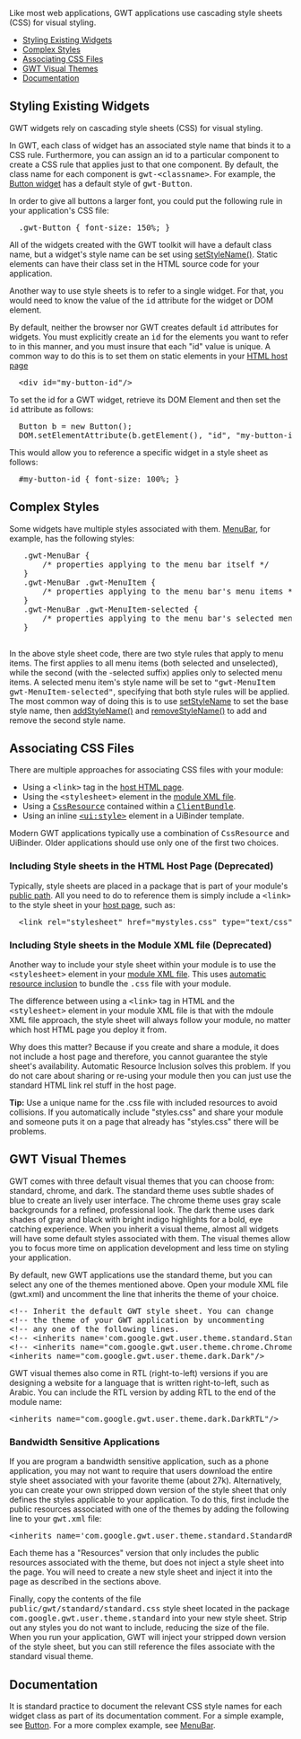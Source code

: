 Like most web applications, GWT applications use cascading style sheets (CSS) for visual styling.
<ul>
  <li><a href="#widgets">Styling Existing Widgets</a></li>
  <li><a href="#complex">Complex Styles</a></li>
  <li><a href="#cssfiles">Associating CSS Files</a></li>
  <li><a href="#themes">GWT Visual Themes</a></li>
  <li><a href="#documentation">Documentation</a></li>
</ul>

<h2 id="widgets">Styling Existing Widgets</h2>

<p>GWT widgets rely on cascading style sheets (CSS) for visual styling.</p>

<p>In GWT, each class of widget has an associated style name that binds it to a CSS rule. Furthermore, you can assign an id to a particular component to create a CSS rule that
applies just to that one component. By default, the class name for each component is <tt>gwt-&lt;classname&gt;</tt>. For example, the <a href="/javadoc/latest/com/google/gwt/user/client/ui/Button.html">Button widget</a> has a default style of
<tt>gwt-Button</tt>.</p>

<p>In order to give all buttons a larger font, you could put the following rule in your application's CSS file:</p>

<pre>
  .gwt-Button { font-size: 150%; }
</pre>

<p>All of the widgets created with the GWT toolkit will have a default class name, but a widget's style name can be set using <a href="/javadoc/latest/com/google/gwt/user/client/ui/UIObject.html#setStyleName(java.lang.String)">setStyleName()</a>.
Static elements can have their class set in the HTML source code for your application.</p>

<p>Another way to use style sheets is to refer to a single widget. For that, you would need to know the value of the <tt>id</tt> attribute for the widget or DOM element.</p>

<p>By default, neither the browser nor GWT creates default <tt>id</tt> attributes for widgets. You must explicitly create an <tt>id</tt> for the elements you want to refer to in
this manner, and you must insure that each &quot;id&quot; value is unique. A common way to do this is to set them on static elements in your <a href="DevGuideOrganizingProjects.html#DevGuideHostPage">HTML host page</a></p>

<pre class="prettyprint">
  &lt;div id=&quot;my-button-id&quot;/&gt;
</pre>

<p>To set the id for a GWT widget, retrieve its DOM Element and then set the <tt>id</tt> attribute as follows:</p>

<pre class="prettyprint">
  Button b = new Button();
  DOM.setElementAttribute(b.getElement(), &quot;id&quot;, &quot;my-button-id&quot;)
</pre>

<p>This would allow you to reference a specific widget in a style sheet as follows:</p>

<pre>
  #my-button-id { font-size: 100%; }
</pre>

<h2 id="complex">Complex Styles</h2>

<p>Some widgets have multiple styles associated with them. <a href="/javadoc/latest/com/google/gwt/user/client/ui/MenuBar.html">MenuBar</a>, for example, has the following styles:</p>

<pre>
   .gwt-MenuBar { 
       /* properties applying to the menu bar itself */ 
   }
   .gwt-MenuBar .gwt-MenuItem { 
       /* properties applying to the menu bar's menu items */ 
   }
   .gwt-MenuBar .gwt-MenuItem-selected { 
       /* properties applying to the menu bar's selected menu items */
   }
 </pre>

<p>In the above style sheet code, there are two style rules that apply to menu items. The first applies to all menu items (both selected and unselected), while the second (with
the -selected suffix) applies only to selected menu items. A selected menu item's style name will be set to <tt>&quot;gwt-MenuItem gwt-MenuItem-selected&quot;</tt>, specifying that both
style rules will be applied. The most common way of doing this is to use <a href="/javadoc/latest/com/google/gwt/user/client/ui/UIObject.html#setStyleName(java.lang.String)">setStyleName</a> to set
the base style name, then <a href="/javadoc/latest/com/google/gwt/user/client/ui/UIObject.html#addStyleName(java.lang.String)">addStyleName()</a> and <a href="http://google-web-toolkit.googlecode.com/svn/javadoc/latest/com/google/gwt/user/client/ui/UIObject.html#removeStyleName(java.lang.String)">removeStyleName()</a>
to add and remove the second style name.</p>

<h2 id="cssfiles">Associating CSS Files</h2>

<p>There are multiple approaches for associating CSS files with your module:</p>

<ul>
<li>Using a <tt>&lt;link&gt;</tt> tag in the <a href="DevGuideOrganizingProjects.html#DevGuideHostPage">host HTML page</a>.</li>

<li>Using the <tt>&lt;stylesheet&gt;</tt> element in the <a href="DevGuideOrganizingProjects.html#DevGuideModuleXml">module XML file</a>.</li>
<li>Using a <tt><a href="DevGuideClientBundle.html#CssResource">CssResource</a></tt> contained within a <tt><a href="DevGuideClientBundle.html">ClientBundle</a></tt>.</li>
<li>Using an inline <tt><a href="DevGuideUiBinder.html#Hello_Stylish_World">&lt;ui:style&gt;</a></tt> element in a UiBinder template.</li>
</ul>

<p>Modern GWT applications typically use a combination of <tt>CssResource</tt> and UiBinder. Older applications should use only one of the first two choices.</p>

<h3>Including Style sheets in the HTML Host Page (Deprecated)</h3>

<p>Typically, style sheets are placed in a package that is part of your module's <a href="DevGuideOrganizingProjects.html#DevGuideModules">public path</a>. All you need to do to reference
them is simply include a <tt>&lt;link&gt;</tt> to the style sheet in your <a href="DevGuideOrganizingProjects.html#DevGuideHostPage">host page</a>, such as:</p>

<pre class="prettyprint">
  &lt;link rel=&quot;stylesheet&quot; href=&quot;mystyles.css&quot; type=&quot;text/css&quot;/&gt;
</pre>

<h3>Including Style sheets in the Module XML file (Deprecated)</h3>

<p>Another way to include your style sheet within your module is to use the <tt>&lt;stylesheet&gt;</tt> element in your <a href="DevGuideOrganizingProjects.html#DevGuideModuleXml">module
XML file</a>. This uses <a href="DevGuideOrganizingProjects.html#DevGuideAutomaticResourceInclusion">automatic resource inclusion</a> to bundle the <tt>.css</tt> file with your
module.</p>

<p>The difference between using a <tt>&lt;link&gt;</tt> tag in HTML and the <tt>&lt;stylesheet&gt;</tt> element in your module XML file is that with the mdoule XML file approach,
the style sheet will always follow your module, no matter which host HTML page you deploy it from.</p>

<p>Why does this matter? Because if you create and share a module, it does not include a host page and therefore, you cannot guarantee the style sheet's availability. Automatic
Resource Inclusion solves this problem. If you do not care about sharing or re-using your module then you can just use the standard HTML link rel stuff in the host page.</p>

<p class="note"><strong>Tip:</strong> Use a unique name for the .css file with included resources to avoid collisions. If you automatically include &quot;styles.css&quot; and share your module and someone
puts it on a page that already has &quot;styles.css&quot; there will be problems.</p>

<h2 id="themes">GWT Visual Themes</h2>

<p>GWT comes with three default visual themes that you can choose from: standard, chrome, and dark. The standard theme uses subtle shades of blue to create an lively user
interface. The chrome theme uses gray scale backgrounds for a refined, professional look. The dark theme uses dark shades of gray and black with bright indigo highlights for a
bold, eye catching experience. When you inherit a visual theme, almost all widgets will have some default styles associated with them. The visual themes allow you to focus more
time on application development and less time on styling your application.</p>

<p>By default, new GWT applications use the standard theme, but you can select any one of the themes mentioned above. Open your module XML file (gwt.xml) and uncomment the line
that inherits the theme of your choice.</p>

<pre class="prettyprint">
&lt;!-- Inherit the default GWT style sheet. You can change       --&gt;
&lt;!-- the theme of your GWT application by uncommenting          --&gt;
&lt;!-- any one of the following lines.                           --&gt;
&lt;!-- &lt;inherits name='com.google.gwt.user.theme.standard.Standard'/&gt; --&gt;
&lt;!-- &lt;inherits name=&quot;com.google.gwt.user.theme.chrome.Chrome&quot;/&gt; --&gt;
&lt;inherits name=&quot;com.google.gwt.user.theme.dark.Dark&quot;/&gt;
</pre>

<p>GWT visual themes also come in RTL (right-to-left) versions if you are designing a website for a language that is written right-to-left, such as Arabic. You can include the RTL
version by adding RTL to the end of the module name:</p>

<pre class="prettyprint">
&lt;inherits name=&quot;com.google.gwt.user.theme.dark.DarkRTL&quot;/&gt;
</pre>

<h3>Bandwidth Sensitive Applications</h3>

<p>If you are program a bandwidth sensitive application, such as a phone application, you may not want to require that users download the entire style sheet associated with your
favorite theme (about 27k). Alternatively, you can create your own stripped down version of the style sheet that only defines the styles applicable to your application. To do
this, first include the public resources associated with one of the themes by adding the following line to your <tt>gwt.xml</tt> file:</p>

<pre class="prettyprint">
&lt;inherits name='com.google.gwt.user.theme.standard.StandardResources'/&gt;
</pre>

<p>Each theme has a &quot;Resources&quot; version that only includes the public resources associated with the theme, but does not inject a style sheet into the page. You will need to create
a new style sheet and inject it into the page as described in the sections above.</p>

<p>Finally, copy the contents of the file <tt>public/gwt/standard/standard.css</tt> style sheet located in the package <tt>com.google.gwt.user.theme.standard</tt> into your new
style sheet. Strip out any styles you do not want to include, reducing the size of the file. When you run your application, GWT will inject your stripped down version of the style
sheet, but you can still reference the files associate with the standard visual theme.</p>

<h2 id="documentation">Documentation</h2>

<p>It is standard practice to document the relevant CSS style names for each widget class as part of its documentation comment. For a simple example, see <a href="/javadoc/latest/com/google/gwt/user/client/ui/Button.html">Button</a>. For a more complex example, see <a href="http://google-web-toolkit.googlecode.com/svn/javadoc/latest/com/google/gwt/user/client/ui/MenuBar.html">MenuBar</a>.</p>